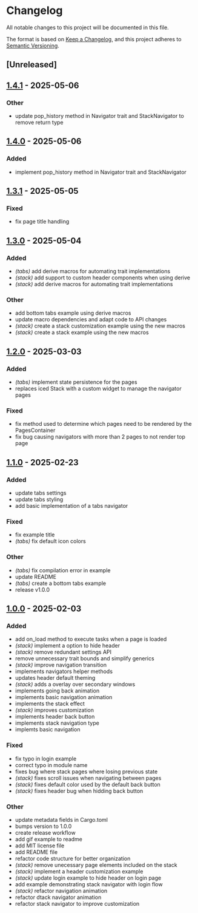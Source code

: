 # Changelog

All notable changes to this project will be documented in this file.

The format is based on [Keep a Changelog](https://keepachangelog.com/en/1.0.0/),
and this project adheres to [Semantic Versioning](https://semver.org/spec/v2.0.0.html).

## [Unreleased]

## [1.4.1](https://github.com/danielmbomfim/iced_navigation/compare/iced_navigation-v1.4.0...iced_navigation-v1.4.1) - 2025-05-06

### Other

- update pop_history method in Navigator trait and StackNavigator to remove return type

## [1.4.0](https://github.com/danielmbomfim/iced_navigation/compare/iced_navigation-v1.3.1...iced_navigation-v1.4.0) - 2025-05-06

### Added

- implement pop_history method in Navigator trait and StackNavigator

## [1.3.1](https://github.com/danielmbomfim/iced_navigation/compare/iced_navigation-v1.3.0...iced_navigation-v1.3.1) - 2025-05-05

### Fixed

- fix page title handling

## [1.3.0](https://github.com/danielmbomfim/iced_navigation/compare/v1.2.0...v1.3.0) - 2025-05-04

### Added

- *(tabs)* add derive macros for automating trait implementations
- *(stack)* add support to custom header components when using derive
- *(stack)* add derive macros for automating trait implementations

### Other

- add bottom tabs example using derive macros
- update macro dependencies and adapt code to API changes
- *(stack)* create a stack customization example using the new macros
- *(stack)* create a stack example using the new macros

## [1.2.0](https://github.com/danielmbomfim/iced_navigation/compare/v1.1.0...v1.2.0) - 2025-03-03

### Added

- *(tabs)* implement state persistence for the pages
- replaces iced Stack with a custom widget to manage the navigator pages

### Fixed

- fix method used to determine which pages need to be rendered by the PagesContainer
- fix bug causing navigators with more than 2 pages to not render top page

## [1.1.0](https://github.com/danielmbomfim/iced_navigation/compare/v1.0.0...v1.1.0) - 2025-02-23

### Added

- update tabs settings
- update tabs styling
- add basic implementation of a tabs navigator

### Fixed

- fix example title
- *(tabs)* fix default icon colors

### Other

- *(tabs)* fix compilation error in example
- update README
- *(tabs)* create a bottom tabs example
- release v1.0.0

## [1.0.0](https://github.com/danielmbomfim/iced_navigation/releases/tag/v1.0.0) - 2025-02-03

### Added

- add on_load method to execute tasks when a page is loaded
- *(stack)* implement a option to hide header
- *(stack)* remove redundant settings API
- remove unnecessary trait bounds and simplify generics
- *(stack)* improve navigation transition
- implements navigators helper methods
- updates header default theming
- *(stack)* adds a overlay over secondary windows
- implements going back animation
- implements basic navigation animation
- implements the stack effect
- *(stack)* improves customization
- implements header back button
- implements stack navigation type
- implemts basic navigation

### Fixed

- fix typo in login example
- correct typo in module name
- fixes bug where stack pages where losing previous state
- *(stack)* fixes scroll issues when navigating between pages
- *(stack)* fixes default color used by the default back button
- *(stack)* fixes header bug when hidding back button

### Other

- update metadata fields in Cargo.toml
- bumps version to 1.0.0
- create release workflow
- add gif example to readme
- add MIT license file
- add README file
- refactor code structure for better organization
- *(stack)* remove unecessary page elements included on the stack
- *(stack)* implement a header customization example
- *(stack)* update login example to hide header on login page
- add example demonstrating stack navigator with login flow
- *(stack)* refactor navigation animation
- refactor dtack navigator animation
- refactor stack navigator to improve customization
